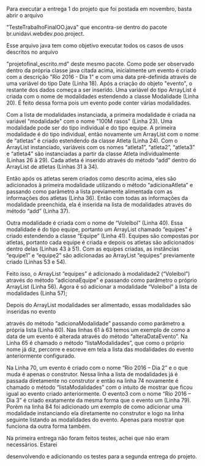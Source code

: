 Para executar a entrega 1 do projeto que foi postada em novembro, basta abrir o arquivo

"TesteTrabalhoFinalOO.java" que encontra-se dentro do pacote br.unidavi.webdev.poo.project.

Esse arquivo java tem como objetivo executar todos os casos de usos descritos no arquivo

"projetofinal_escrito.md" deste mesmo pacote.
Como pode ser observado dentro da própria classe java citada acima, inicialmente um evento é
criado com a descrição "Rio 2016 - Dia 1" e com uma data pré-definida através de uma variável do tipo
Date (Linha 18).
Após a criação do objeto "evento", o restante dos dados começa a ser inserido. Uma variável do
tipo ArrayList é criada com o nome de modalidades estendendo a classe Modalidade (Linha 20). É feito
dessa forma pois um evento pode conter várias modalidades.

Com a lista de modalidades instanciada, a primeira modalidade é criada na variável
"modalidade" com o nome "100M rasos" (Linha 23). Uma modalidade pode ser do tipo individual e do
tipo equipe. A primeira modalidade é do tipo individual, então novamente um ArrayList com o nome de
“atletas” é criado estendendo da classe Atleta (Linha 24). Com o ArrayList instanciado, variáveis com os
nomes “atleta1”, “atleta2”, “atleta3” e “atleta4” são instanciadas a partir da classe Atleta individualmente
(Linhas 26 à 29). Cada atleta é inserido através do método “add” dentro do ArrayList de atletas (Linhas
31 à 34).

Então após os atletas serem criados como descrito acima, eles são adicionados à primeira
modalidade utilizando o método “adicionaAtleta” e passando como parâmetro a lista previamente
alimentada com as informações dos atletas (Linha 36). Então com todas as informações da modalidade
preenchida, ela é inserida na lista de modalidades através do método “add” (Linha 37).

Outra modalidade é criada com o nome de “Voleibol” (Linha 40). Essa modalidade é do tipo
equipe, portanto um ArrayList chamado “equipes” é criado estendendo a classe “Equipe” (Linha 41).
Equipes são compostas por atletas, portanto cada equipe é criada e depois os atletas são adicionados
dentro delas (Linhas 43 à 51). Com as equipes criadas, as instâncias “equipe1” e “equipe2” são
adicionadas ao ArrayList “equipes” previamente criado (Linhas 53 e 54).

Feito isso, o ArrayList “equipes” é adicionado à modalidade2 (“Voleibol”) através do método
“adicionaEquipe” e passando como parâmetro o próprio ArrayList (Linha 56). Agora é só adicionar a
modalidade “Voleibol” à lista de modalidades (Linha 57);

Depois do ArrayList modalidades ser alimentado, essas modalidades são inseridas no evento

através do método “adicionaModalidade” passando como parâmetro a própria lista (Linha 60).
Nas linhas 61 à 63 temos um exemplo de como a data de um evento é alterada através do método
“alteraDataEvento”.
Na Linha 65 é chamado o método “listaModalidades”, que como o próprio nome já diz, percorre
e escreve em tela a lista das modalidades do evento anteriormente configurado.

Na Linha 70, um evento é criado com o nome “Rio 2016 – Dia 2” e o que muda é apenas o
construtor. Nessa linha a lista de modalidades já é passada diretamente no construtor e então na linha 74
novamente é chamado o método “listaModalidades” com o intuito de mostrar que ficou igual ao evento
criado anteriormente.
O evento3 com o nome “Rio 2016 – Dia 3” é criado exatamente da mesma forma que o evento
um (Linha 79). Porém na linha 84 foi adicionado um exemplo de como adicionar uma modalidade
instanciando ela diretamente no construtor e logo na linha seguinte listando as modalidades do evento.
Apenas para mostrar que funciona da outra forma também.

Na primeira entrega não foram feitos testes, achei que não eram necessários. Estarei

desenvolvendo e adicionando os testes para a segunda entrega do projeto.